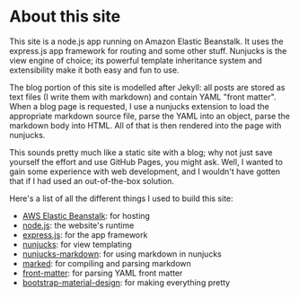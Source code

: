 # About this site

This site is a node.js app running on Amazon Elastic Beanstalk. It uses the
express.js app framework for routing and some other stuff. Nunjucks is the view
engine of choice; its powerful template inheritance system and extensibility
make it both easy and fun to use.

The blog portion of this site is modelled after Jekyll: all posts are stored as
text files (I write them with markdown) and contain YAML "front matter". When a
blog page is requested, I use a nunjucks extension to load the appropriate
markdown source file, parse the YAML into an object, parse the markdown body
into HTML. All of that is then rendered into the page with nunjucks.

This sounds pretty much like a static site with a blog; why not just save
yourself the effort and use GitHub Pages, you might ask. Well, I wanted to gain
some experience with web development, and I wouldn't have gotten that if I had
used an out-of-the-box solution.

Here's a list of all the different things I used to build this site:

 - [AWS Elastic Beanstalk](https://aws.amazon.com/elasticbeanstalk/): for hosting
 - [node.js](https://nodejs.org): the website's runtime
 - [express.js](http://expressjs.com/): for the app framework
 - [nunjucks](https://mozilla.github.io/nunjucks/): for view templating
 - [nunjucks-markdown](https://github.com/zephraph/nunjucks-markdown): for using markdown in nunjucks
 - [marked](https://github.com/chjj/marked): for compiling and parsing markdown
 - [front-matter](https://github.com/jxson/front-matter): for parsing YAML front matter
 - [bootstrap-material-design](https://github.com/FezVrasta/bootstrap-material-design): for making everything pretty

